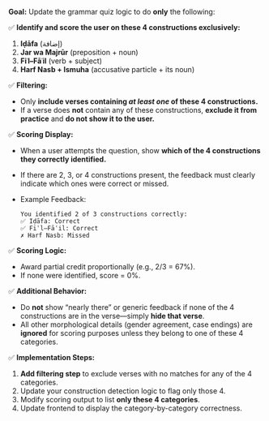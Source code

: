 **Goal:**
Update the grammar quiz logic to do **only** the following:

✅ **Identify and score the user on these 4 constructions exclusively:**

1. **Iḍāfa** (إضافة)
2. **Jar wa Majrūr** (preposition + noun)
3. **Fiʿl–Fāʿil** (verb + subject)
4. **Harf Nasb + Ismuha** (accusative particle + its noun)

✅ **Filtering:**

* Only **include verses containing *at least one* of these 4 constructions.**
* If a verse does **not** contain any of these constructions, **exclude it from practice** and **do not show it to the user.**

✅ **Scoring Display:**

* When a user attempts the question, show **which of the 4 constructions they correctly identified.**
* If there are 2, 3, or 4 constructions present, the feedback must clearly indicate which ones were correct or missed.
* Example Feedback:

  ```
  You identified 2 of 3 constructions correctly:
  ✅ Iḍāfa: Correct
  ✅ Fiʿl–Fāʿil: Correct
  ✗ Harf Nasb: Missed
  ```

✅ **Scoring Logic:**

* Award partial credit proportionally (e.g., 2/3 = 67%).
* If none were identified, score = 0%.

✅ **Additional Behavior:**

* Do **not** show “nearly there” or generic feedback if none of the 4 constructions are in the verse—simply **hide that verse**.
* All other morphological details (gender agreement, case endings) are **ignored** for scoring purposes unless they belong to one of these 4 categories.

✅ **Implementation Steps:**

1. **Add filtering step** to exclude verses with no matches for any of the 4 categories.
2. Update your construction detection logic to flag only those 4.
3. Modify scoring output to list **only these 4 categories**.
4. Update frontend to display the category-by-category correctness.

